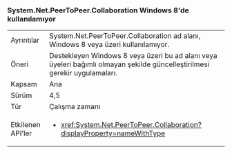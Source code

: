 ### <a name="systemnetpeertopeercollaboration-unavailable-on-windows-8"></a>System.Net.PeerToPeer.Collaboration Windows 8'de kullanılamıyor

|   |   |
|---|---|
|Ayrıntılar|System.Net.PeerToPeer.Collaboration ad alanı, Windows 8 veya üzeri kullanılamıyor.|
|Öneri|Destekleyen Windows 8 veya üzeri bu ad alanı veya üyeleri bağımlı olmayan şekilde güncelleştirilmesi gerekir uygulamaları.|
|Kapsam|Ana|
|Sürüm|4,5|
|Tür|Çalışma zamanı|
|Etkilenen API’ler|<ul><li><xref:System.Net.PeerToPeer.Collaboration?displayProperty=nameWithType></li></ul>|

